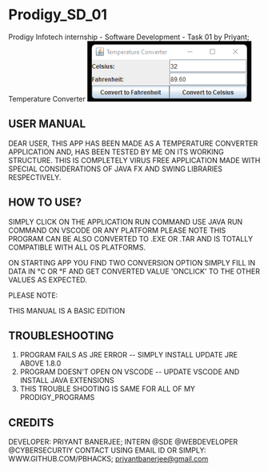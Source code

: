 # Prodigy_SD_01
Prodigy Infotech internship - Software Development - Task 01 by Priyant;
Temperature Converter
![Alt text](https://github.com/Pbhacks/Prodigy_SD_01/blob/main/Screenshot%202023-10-09%20182105.png)
 
 USER MANUAL
-------------

DEAR USER,
THIS APP HAS BEEN MADE AS A TEMPERATURE CONVERTER APPLICATION AND, HAS BEEN TESTED BY ME 
ON ITS WORKING STRUCTURE.
THIS IS COMPLETELY VIRUS FREE APPLICATION MADE WITH SPECIAL CONSIDERATIONS OF JAVA FX
AND SWING LIBRARIES RESPECTIVELY.

 HOW TO USE?
-------------
SIMPLY CLICK ON THE APPLICATION RUN COMMAND USE JAVA RUN COMMAND ON VSCODE OR ANY PLATFORM
PLEASE NOTE THIS PROGRAM CAN BE ALSO CONVERTED TO .EXE OR .TAR AND IS TOTALLY COMPATIBLE
WITH ALL OS PLATFORMS.

ON STARTING APP YOU FIND TWO CONVERSION OPTION SIMPLY FILL IN DATA IN °C OR °F
AND GET CONVERTED VALUE 'ONCLICK' TO THE OTHER VALUES AS EXPECTED.

PLEASE NOTE:

THIS MANUAL IS A BASIC EDITION

 TROUBLESHOOTING
-----------------
1. PROGRAM FAILS AS JRE ERROR -- SIMPLY INSTALL UPDATE JRE ABOVE 1.8.0
2. PROGRAM DOESN'T OPEN ON VSCODE -- UPDATE VSCODE AND INSTALL JAVA EXTENSIONS
3. THIS TROUBLE SHOOTING IS SAME FOR ALL OF MY PRODIGY_PROGRAMS

 CREDITS
---------

DEVELOPER: PRIYANT BANERJEE;
INTERN @SDE @WEBDEVELOPER @CYBERSECURTIY
CONTACT USING EMAIL ID OR SIMPLY: WWW.GITHUB.COM/PBHACKS;
priyantbanerjee@gmail.com
